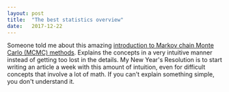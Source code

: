 ```yaml
---
layout: post
title:  "The best statistics overview"
date:   2017-12-22
---
```


Someone told me about this amazing [introduction to Markov chain Monte Carlo (MCMC) methods](https://towardsdatascience.com/a-zero-math-introduction-to-markov-chain-monte-carlo-methods-dcba889e0c50). Explains the concepts in a very intuitive manner instead of getting too lost in the details. My New Year's Resolution is to start writing an article a week with this amount of intuition, even for difficult concepts that involve a lot of math. If you can't explain something simple, you don't understand it.
